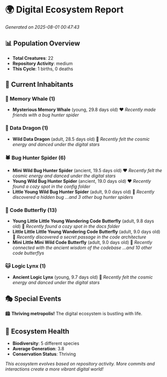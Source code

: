 # 🌍 Digital Ecosystem Report
*Generated on 2025-08-01 00:47:43*

## 📊 Population Overview
- **Total Creatures**: 22
- **Repository Activity**: medium
- **This Cycle**: 1 births, 0 deaths

## 👥 Current Inhabitants

### 🐋 Memory Whale (1)
- **Mysterious Memory Whale** (young, 29.8 days old) ❤️
  *Recently made friends with a bug hunter spider*

### 🐉 Data Dragon (1)
- **Wild Data Dragon** (adult, 28.5 days old) 💛
  *Recently felt the cosmic energy and danced under the digital stars*

### 🕷️ Bug Hunter Spider (6)
- **Mini Wild Bug Hunter Spider** (ancient, 19.5 days old) ❤️
  *Recently felt the cosmic energy and danced under the digital stars*
- **Young Wild Bug Hunter Spider** (ancient, 19.0 days old) ❤️
  *Recently found a cozy spot in the config folder*
- **Little Young Wild Bug Hunter Spider** (adult, 9.0 days old) 💚
  *Recently discovered a hidden bug*
  *...and 3 other bug hunter spiders*

### 🦋 Code Butterfly (13)
- **Young Little Little Young Wandering Code Butterfly** (adult, 9.8 days old) 💛
  *Recently found a cozy spot in the docs folder*
- **Little Little Little Young Wandering Code Butterfly** (adult, 9.0 days old) 💛
  *Recently discovered a secret passage in the code architecture*
- **Mini Little Mini Wild Code Butterfly** (adult, 9.0 days old) 💚
  *Recently connected with the ancient wisdom of the codebase*
  *...and 10 other code butterflys*

### 🐱 Logic Lynx (1)
- **Ancient Logic Lynx** (young, 9.7 days old) 💚
  *Recently felt the cosmic energy and danced under the digital stars*

## 🎭 Special Events

🏙️ **Thriving metropolis!** The digital ecosystem is bustling with life.

## 🔬 Ecosystem Health
- **Biodiversity**: 5 different species
- **Average Generation**: 3.8
- **Conservation Status**: Thriving

*This ecosystem evolves based on repository activity. More commits and interactions create a more vibrant digital world!*